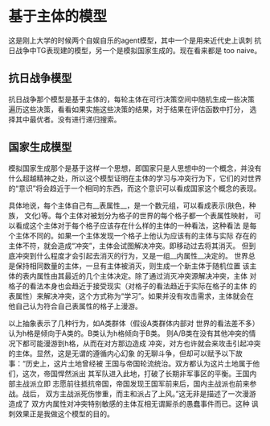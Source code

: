 # 基于主体的模型

这是刚上大学的时候两个自娱自乐的agent模型，其中一个是用来近代史上讽刺
抗日战争中TG表现建的模型，另一个是模拟国家生成的。现在看来都是
too naive。

## 抗日战争模型

抗日战争那个模型是基于主体的，每轮主体在可行决策空间中随机生成一些决策
遍历这些决策，看看如果实施这些决策的结果，对于结果在评估函数中打分，
选择其中最优者。没有进行递归搜索。

## 国家生成模型

模拟国家生成那个是基于这样一个思想，即国家只是人思想中的一个概念，并没有
什么超越精神之处，所以这个模型证明在主体的学习与冲突行为下，它们的对世界
的“意识”将会趋近于一个相同的东西，而这个意识可以看成国家这个概念的表现。

具体地说，每个主体自己有__表属性__，是一个数元组，可以看成表示(肤色，种族，
文化)等。每个主体对被划分为格子的世界的每个格子都一个表属性映射，
可以看成这个主体对于每个格子应该存在什么样的主体的一种看法，这种看法
是每个主体不同的。如果一个主体发现一个格子上他认为应该有的主体与实际
存在的主体不符，就会造成“冲突”，主体会试图解决冲突。即移动过去将其消灭。
但到底冲突到什么程度才会引起去消灭的行为，又是一组__内属性__决定的。
世界总是保持相同数量的主体，一旦有主体被消灭，则生成一个新主体于随机位置
该主体的表内属性由其最近的几个主体决定。除了通过消灭冲突源解决冲突，主体
对格子的看法本身也会趋近于接受现实（对格子的看法趋近于实际在格子的主体
的表属性）来解决冲突，这个方式称为“学习”。如果并没有攻击需求，主体就会在
他自己认为符合自己表属性的格子上漫游。

以上抽象表示了几种行为，如A类群体（假设A类群体内部对
世界的看法差不多）认为h格是倾向于A类的。B类认为h格倾向于B类。
则A/B类在没有其他冲突的情况下都可能漫游到h格，从而在对方那边造成
冲突，对方也许就会来攻击引起冲突的主体。显然，这是无谓的遵循内心幻象
的无聊斗争，但却可以赋予以下故事：“历史上，这片土地曾经被
王国与帝国轮流统治。双方都认为这片土地属于他们，这次，帝国悍然派出
其军队进入此地，打破了长期非军事区的平衡。王国内部主战派立即
志愿前往抵抗帝国，帝国发现王国军前来后，国内主战派也前来参战。战后，
双方主战派死伤惨重，而主和派占了上风。”这无非是描述了一次漫游造成了
双方内属性对冲突特别敏感的主体互相无谓厮杀的愚蠢事件而已。这种
讽刺效果正是我做这个模型的目的。